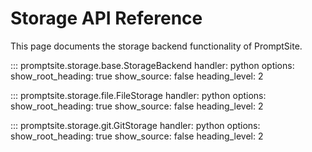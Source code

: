 # Storage API Reference

This page documents the storage backend functionality of PromptSite.

::: promptsite.storage.base.StorageBackend
    handler: python
    options:
        show_root_heading: true
        show_source: false
        heading_level: 2

::: promptsite.storage.file.FileStorage
    handler: python
    options:
        show_root_heading: true
        show_source: false
        heading_level: 2

::: promptsite.storage.git.GitStorage
    handler: python
    options:
        show_root_heading: true
        show_source: false
        heading_level: 2 